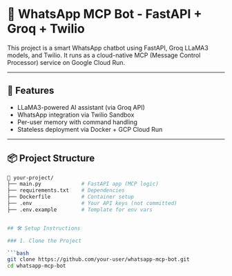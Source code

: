 # 🚀 WhatsApp MCP Bot - FastAPI + Groq + Twilio

This project is a smart WhatsApp chatbot using FastAPI, Groq LLaMA3 models, and Twilio. It runs as a cloud-native MCP (Message Control Processor) service on Google Cloud Run.

---

## 🧠 Features

- LLaMA3-powered AI assistant (via Groq API)
- WhatsApp integration via Twilio Sandbox
- Per-user memory with command handling
- Stateless deployment via Docker + GCP Cloud Run

---

## 📦 Project Structure

```bash
📁 your-project/
├── main.py             # FastAPI app (MCP logic)
├── requirements.txt    # Dependencies
├── Dockerfile          # Container setup
├── .env                # Your API keys (not committed)
├── .env.example        # Template for env vars


## 🛠️ Setup Instructions

### 1. Clone the Project

```bash
git clone https://github.com/your-user/whatsapp-mcp-bot.git
cd whatsapp-mcp-bot
